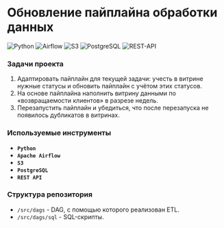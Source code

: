 # **Обновление пайплайна обработки данных**

![Python](https://img.shields.io/badge/-Python-blue)
![Airflow](https://img.shields.io/badge/-Airflow-orange)
![S3](https://img.shields.io/badge/-S3-orange)
![PostgreSQL](https://img.shields.io/badge/-PostgreSQL-salad)
![REST-API](https://img.shields.io/badge/-REST_API-white)

### **Задачи проекта**

1. Адаптировать пайплайн для текущей задачи: учесть в витрине нужные статусы и обновить пайплайн с учётом этих статусов.
2. На основе пайплайна наполнить витрину данными по «возвращаемости клиентов» в разрезе недель.
3. Перезапустить пайплайн и убедиться, что после перезапуска не появилось дубликатов в витринах.

### **Используемые инструменты**

- **`Python`**
- **`Apache Airflow`**
- **`S3`**
- **`PostgreSQL`**
- **`REST API`**

### **Структура репозитория**

- `/src/dags` - DAG, с помощью которого реализован ETL.
- `/src/dags/sql` - SQL-скрипты.


